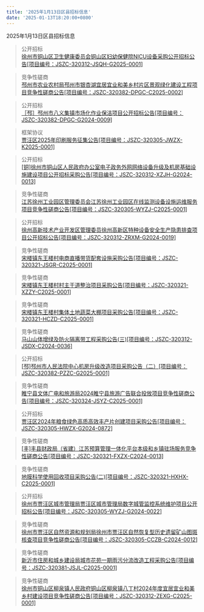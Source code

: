 ```yaml
---
title: '2025年1月13日区县招标信息'
date: '2025-01-13T18:20:00+0800'
---
```

2025年1月13日区县招标信息
<!--more-->
>公开招标<br>
>[徐州市铜山区卫生健康委员会铜山区妇幼保健院NICU设备采购公开招标公告[项目编号：JSZC-320312-JSQH-G2025-0001]](http://czj.xz.gov.cn/Home/HomeDetails?type=0&articleid=e7f071d7-7eb6-42db-a902-d03fdef9f000)

>竞争性磋商<br>
>[邳州市农业农村局邳州市银杏湖宜居宜业和美乡村片区景观绿化建设工程项目竞争性磋商公告[项目编号：JSZC-320382-DPGC-C2025-0002]](http://czj.xz.gov.cn/Home/HomeDetails?type=0&articleid=71c6dc4b-f5e3-4a26-a8d9-91a98cffdccd)

>公开招标<br>
>[［邳］邳州市八义集镇市场化作业保洁项目公开招标公告[项目编号：JSZC-320382-DPGC-G2024-0009]](http://czj.xz.gov.cn/Home/HomeDetails?type=0&articleid=0e3ab1ba-a724-4f9d-89ac-d96d55700db4)

>框架协议<br>
>[贾汪区2025年印刷服务征集公告[项目编号：JSZC-320305-JWZX-K2025-0001]](http://czj.xz.gov.cn/Home/HomeDetails?type=0&articleid=03acd616-f2c5-4c90-8c1c-b5e489bb21da)

>公开招标<br>
>[[铜]徐州市铜山区人民政府办公室电子政务外网网络设备升级及机房基础设施建设项目公开招标采购公告[项目编号：JSZC-320312-XZJH-G2024-0013]](http://czj.xz.gov.cn/Home/HomeDetails?type=0&articleid=364708f6-93d6-4384-be66-a8864bcc01b8)

>竞争性磋商<br>
>[江苏徐州工业园区管理委员会江苏徐州工业园区在线监测设备设施运维服务项目竞争性磋商公告[项目编号：JSZC-320305-WYZJ-C2025-0001]](http://czj.xz.gov.cn/Home/HomeDetails?type=0&articleid=943cd92c-01eb-4e18-811d-5daff9f6790a)

>公开招标<br>
>[徐州高新技术产业开发区管理委员徐州高新区特种设备安全生产隐患排查项目公开招标公告[项目编号：JSZC-320312-ZRXM-G2024-0019]](http://czj.xz.gov.cn/Home/HomeDetails?type=0&articleid=5e62550a-a9c9-4731-b1ac-2e3effd93d63)

>竞争性磋商<br>
>[宋楼镇东王楼村电商直播带货配套设施采购公告[项目编号：JSZC-320321-JSGR-C2025-0001]](http://czj.xz.gov.cn/Home/HomeDetails?type=0&articleid=cf5257a4-c416-493b-855f-d64cae2ff152)

>竞争性磋商<br>
>[宋楼镇东王楼村村主干道整治项目采购公告[项目编号：JSZC-320321-XZZY-C2025-0001]](http://czj.xz.gov.cn/Home/HomeDetails?type=0&articleid=d628a0c0-3d68-4ee9-88a8-c9bf90fa55d9)

>竞争性磋商<br>
>[宋楼镇东王楼村集体土地蔬菜大棚项目采购公告[项目编号：JSZC-320321-HCZD-C2025-0001]](http://czj.xz.gov.cn/Home/HomeDetails?type=0&articleid=2759dd38-5435-41dc-a487-5449dbaff161)

>竞争性磋商<br>
>[马山山体增绿及防火隔离带工程采购公告(三)[项目编号：JSZC-320312-JSDX-C2024-0036]](http://czj.xz.gov.cn/Home/HomeDetails?type=0&articleid=e5c7bacb-1a62-473b-952a-c777780f5e8e)

>公开招标<br>
>[[邳]邳州市人民法院中心机房升级改造项目采购公告（二）[项目编号：JSZC-320382-PZZC-G2025-0001]](http://czj.xz.gov.cn/Home/HomeDetails?type=0&articleid=5fccf167-a8ed-4e57-89b6-3e8df5912ec5)

>竞争性磋商<br>
>[睢宁县文体广电和旅游局2024睢宁县旅游广告联合投放项目竞争性磋商公告[项目编号：JSZC-320324-JSYZ-C2025-0001]](http://czj.xz.gov.cn/Home/HomeDetails?type=0&articleid=194d82f3-141f-43fd-af07-06bf32b9bbb2)

>公开招标<br>
>[贾汪区2024年粮食绿色高质高效丰产片创建项目采购公告[项目编号：JSZC-320305-HWZX-G2024-0872]](http://czj.xz.gov.cn/Home/HomeDetails?type=0&articleid=29cdf555-c70b-42bd-b302-dbc699814dd8)

>竞争性磋商<br>
>[[丰]丰县财政局（省建）江苏预算管理一体化平台本级和乡镇驻场服务竞争性磋商公告[项目编号：JSZC-320321-FXZX-C2024-0013]](http://czj.xz.gov.cn/Home/HomeDetails?type=0&articleid=cbf37afa-5f90-46fc-9f39-0ba76cceaef0)

>竞争性磋商<br>
>[地膜科学使用回收项目采购公告(二)[项目编号：JSZC-320321-HXHX-C2025-0001]](http://czj.xz.gov.cn/Home/HomeDetails?type=0&articleid=dc2c0f32-2bf9-4bfc-9bc4-20cbc2e995fb)

>公开招标<br>
>[徐州市贾汪区城市管理局贾汪区城市管理局数字城管监控系统维护项目公开招标公告[项目编号：JSZC-320305-WYZJ-G2024-0022]](http://czj.xz.gov.cn/Home/HomeDetails?type=0&articleid=79d9951f-8868-4259-ace1-5e658e19f18b)

>竞争性磋商<br>
>[徐州市贾汪区自然资源和规划局徐州市贾汪区自然恢复型历史遗留矿山图斑核查项目竞争性磋商公告[项目编号：JSZC-320305-CCZB-C2024-0012]](http://czj.xz.gov.cn/Home/HomeDetails?type=0&articleid=8976e968-aa6a-4df0-b483-73a7bd2bfdf6)

>竞争性磋商<br>
>[新沂市住房和城乡建设局城市花苑一期雨污分流改造工程采购公告[项目编号：JSZC-320381-JSJL-C2025-0001]](http://czj.xz.gov.cn/Home/HomeDetails?type=0&articleid=b3ce4f0d-c9e5-4946-b375-1d8bf8ebd28b)

>竞争性磋商<br>
>[徐州市铜山区柳泉镇人民政府铜山区柳泉镇八丁村2024年度宜居宜业和美乡村建设项目竞争性磋商公告[项目编号：JSZC-320312-ZEXG-C2025-0001]](http://czj.xz.gov.cn/Home/HomeDetails?type=0&articleid=5175903b-195d-49fc-b338-267d6a3a109a)

